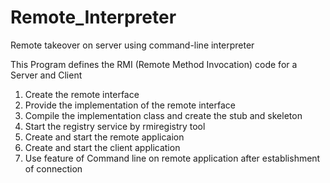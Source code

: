 # Remote_Interpreter
Remote takeover on server using command-line interpreter

This Program defines the RMI (Remote Method Invocation) code for a Server and Client 

1. Create the remote interface
2. Provide the implementation of the remote interface
3. Compile the implementation class and create the stub and skeleton
4. Start the registry service by rmiregistry tool
5. Create and start the remote applicaion 
6. Create and start the client application
7. Use feature of Command line on remote application after establishment of connection
